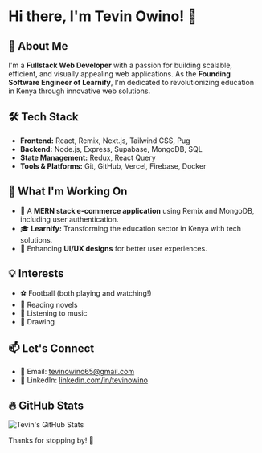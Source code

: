 # Hi there, I'm Tevin Owino! 👋

## 🚀 About Me
I'm a **Fullstack Web Developer** with a passion for building scalable, efficient, and visually appealing web applications. As the **Founding Software Engineer of Learnify**, I'm dedicated to revolutionizing education in Kenya through innovative web solutions.

## 🛠 Tech Stack
- **Frontend:** React, Remix, Next.js, Tailwind CSS, Pug
- **Backend:** Node.js, Express, Supabase, MongoDB, SQL
- **State Management:** Redux, React Query
- **Tools & Platforms:** Git, GitHub, Vercel, Firebase, Docker

## 🌱 What I'm Working On
- 🚀 A **MERN stack e-commerce application** using Remix and MongoDB, including user authentication.
- 🎓 **Learnify:** Transforming the education sector in Kenya with tech solutions.
- 🎨 Enhancing **UI/UX designs** for better user experiences.

## 💡 Interests
- ⚽ Football (both playing and watching!)
- 📖 Reading novels
- 🎵 Listening to music
- 🎨 Drawing

## 📫 Let's Connect
- 📧 Email: [tevinowino65@gmail.com](mailto:tevinowino65@gmail.com)
- 💼 LinkedIn: [linkedin.com/in/tevinowino](www.linkedin.com/in/tevin-owino)

## 🔥 GitHub Stats
![Tevin's GitHub Stats](https://github-readme-stats.vercel.app/api?username=tevinowino&show_icons=true&theme=radical)

Thanks for stopping by! 🚀

